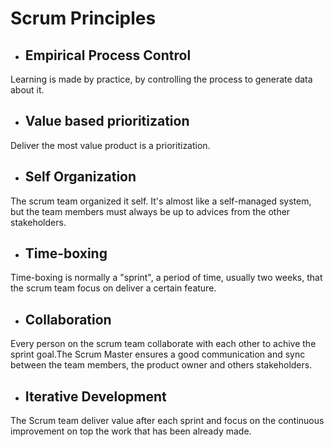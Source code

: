 # Scrum Principles

* ## Empirical Process Control

Learning is made by practice, by controlling the process to generate data about it.

* ## Value based prioritization

Deliver the most value product is a prioritization.

* ## Self Organization

The scrum team organized it self. It's almost like a self-managed system, but the team members must always be up to advices from the other stakeholders.  

* ## Time-boxing

Time-boxing is normally a "sprint", a period of time, usually two weeks, that the scrum team focus on deliver a certain feature.

* ## Collaboration

Every person on the scrum team collaborate with each other to achive the sprint goal.The Scrum Master ensures a good communication and sync between the team members, the product owner and others stakeholders.

* ## Iterative Development

The Scrum team deliver value after each sprint and focus on the continuous improvement on top the work that has been already made.